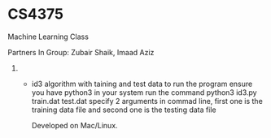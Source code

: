 # CS4375
Machine Learning Class

Partners In Group: Zubair Shaik, Imaad Aziz

1. -  id3 algorithm with taining and test data
      to run the program ensure you have python3 in your system
      run the command python3 id3.py train.dat test.dat
      specify 2 arguments in commad line, first one is the training data file and second one is the testing data file
      
      Developed on Mac/Linux.
